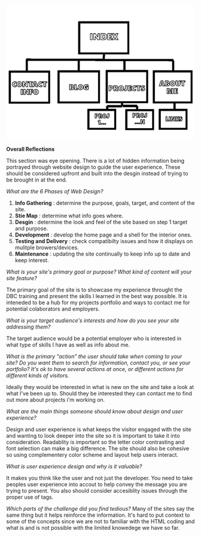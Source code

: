 ![alt text](../week-2/imgs/site-map.gif "Site Map")

**Overall Reflections**

This section was eye opening.  There is a lot of hidden information being portrayed through website design to guide the user experience.  These should be considered upfront and built into the desgin instead of trying to be brought in at the end.


*What are the 6 Phases of Web Design?*

1. **Info Gathering** : determine the purpose, goals, target, and content of the site.
2. **Stie Map** : determine what info goes where.
3. **Desgin** : determine the look and feel of the site based on step 1 target and purpose.
4. **Development** : develop the home page and a shell for the interior ones.
5. **Testing and Delivery** : check compatibilty issues and how it displays on mulitple browers/devices.
6. **Maintenance** : updating the site continually to keep info up to date and keep interest.

*What is your site's primary goal or purpose? What kind of content will your site feature?*

The primary goal of the site is to showcase my experience throught the DBC training and present the skills I learned in the best way possible.  It is inteneded to be a hub for my projects portfolio and ways to contact me for potential colaborators and employers.  

*What is your target audience's interests and how do you see your site addressing them?*

The target audience would be a potential employer who is interested in what type of skills I have as well as info about me.

*What is the primary "action" the user should take when coming to your site? Do you want them to search for information, contact you, or see your portfolio? It's ok to have several actions at once, or different actions for different kinds of visitors.*

Ideally they would be interested in what is new on the site and take a look at what I've been up to.  Should they be interested they can contact me to find out more about projects i'm working on.

*What are the main things someone should know about design and user experience?*

Design and user experience is what keeps the visitor engaged with the site and wanting to look deeper into the site so it is important to take it into consideration.  Readablity is important so the letter color contrasting and font selection can make a big difference.  The site should also be cohesive so using complementery color scheme and layout help users interact.

*What is user experience design and why is it valuable?* 

It makes you think like the user and not just the developer.  You need to take peoples user experience into accout to help convey the message you are trying to present.  You also should consider accesiblity issues through the proper use of tags.

*Which parts of the challenge did you find tedious?*
Many of the sites say the same thing but it helps reinforce the information.  It's hard to put context to some of the concepts since we are not to familiar with the HTML coding and what is and is not possible with the limited knowedege we have so far.